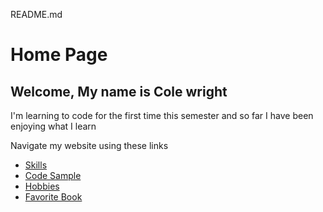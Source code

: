 README.md

# Home Page
## Welcome, My name is Cole wright

I'm learning to code for the first time this semester and so far I have been enjoying what I learn

Navigate my website using these links

* [Skills](./skills.md)
* [Code Sample](./code_sample.md)
* [Hobbies](./hobby.md)
* [Favorite Book](./book.md)
